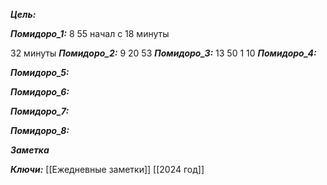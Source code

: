 
***Цель:***  

***Помидоро_1:*** 8 55
начал с 18 минуты

32 минуты
***Помидоро_2:***  9 20
53
***Помидоро_3:*** 13 50
1 10
***Помидоро_4:*** 

***Помидоро_5:*** 

***Помидоро_6:*** 

***Помидоро_7:*** 

***Помидоро_8:*** 

***Заметка*** 


***Ключи:*** [[Ежедневные заметки]] [[2024 год]]